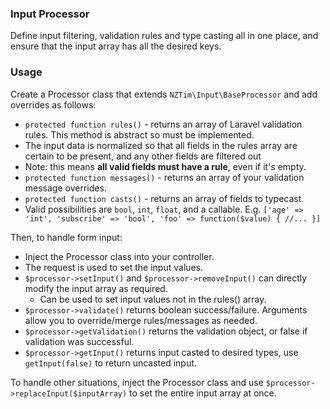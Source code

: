 ### Input Processor

Define input filtering, validation rules and type casting all in one place, and ensure that the input array has all the desired keys.

### Usage

Create a Processor class that extends `NZTim\Input\BaseProcessor` and add overrides as follows:

* `protected function rules()` - returns an array of Laravel validation rules. This method is abstract so must be implemented.
* The input data is normalized so that all fields in the rules array are certain to be present, and any other fields are filtered out
* Note: this means **all valid fields must have a rule**, even if it's empty.
* `protected function messages()` - returns an array of your validation message overrides.
* `protected function casts()` - returns an array of fields to typecast.
* Valid possibilities are `bool`, `int`, `float`, and a callable. E.g. `['age' => 'int', 'subscribe' => 'bool', 'foo' => function($value) { //... }]`

Then, to handle form input:

* Inject the Processor class into your controller.
* The request is used to set the input values.
* `$processor->setInput()` and `$processor->removeInput()` can directly modify the input array as required.
    * Can be used to set input values not in the rules() array.
* `$processor->validate()` returns boolean success/failure. Arguments allow you to override/merge rules/messages as needed.
* `$processor->getValidation()` returns the validation object, or false if validation was successful.
* `$processor->getInput()` returns input casted to desired types, use `getInput(false)` to return uncasted input.

To handle other situations, inject the Processor class and use `$processor->replaceInput($inputArray)` to set the entire input array at once.
